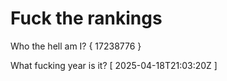 # Fuck the rankings

Who the hell am I?
{ 17238776 }

What fucking year is it?
[ 2025-04-18T21:03:20Z ]
